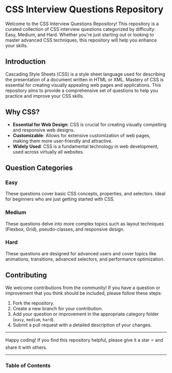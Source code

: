 # CSS Interview Questions Repository
Welcome to the CSS Interview Questions Repository! This repository is a curated collection of CSS interview questions categorized by difficulty: Easy, Medium, and Hard. Whether you're just starting out or looking to master advanced CSS techniques, this repository will help you enhance your skills.

## Introduction

Cascading Style Sheets (CSS) is a style sheet language used for describing the presentation of a document written in HTML or XML. Mastery of CSS is essential for creating visually appealing web pages and applications. This repository aims to provide a comprehensive set of questions to help you practice and improve your CSS skills.

## Why CSS?

- **Essential for Web Design**: CSS is crucial for creating visually compelling and responsive web designs.
- **Customizable**: Allows for extensive customization of web pages, making them more user-friendly and attractive.
- **Widely Used**: CSS is a fundamental technology in web development, used across virtually all websites.

## Question Categories

### Easy

These questions cover basic CSS concepts, properties, and selectors. Ideal for beginners who are just getting started with CSS.

### Medium

These questions delve into more complex topics such as layout techniques (Flexbox, Grid), pseudo-classes, and responsive design.

### Hard

These questions are designed for advanced users and cover topics like animations, transitions, advanced selectors, and performance optimization.

## Contributing

We welcome contributions from the community! If you have a question or improvement that you think should be included, please follow these steps:

1. Fork the repository.
2. Create a new branch for your contribution.
3. Add your question or improvement in the appropriate category folder (`easy`, `medium`, `hard`).
4. Submit a pull request with a detailed description of your changes.

---

Happy coding! If you find this repository helpful, please give it a star ⭐ and share it with others.

---

### Table of Contents